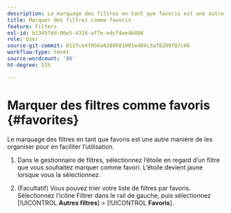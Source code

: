 ```yaml
---
description: Le marquage des filtres en tant que favoris est une autre manière de les organiser pour en faciliter l’utilisation.
title: Marquer des filtres comme favoris
feature: Filters
exl-id: b13457dd-06e5-4316-af7e-edcf4ee46408
role: User
source-git-commit: 811fce4f056a6280081901e484c3af8209f87c06
workflow-type: tm+mt
source-wordcount: '86'
ht-degree: 51%

---
```


# Marquer des filtres comme favoris {#favorites}

Le marquage des filtres en tant que favoris est une autre manière de les organiser pour en faciliter l’utilisation.

1. Dans le gestionnaire de filtres, sélectionnez l’étoile en regard d’un filtre que vous souhaitez marquer comme favori. L’étoile devient jaune lorsque vous la sélectionnez.

1. (Facultatif) Vous pouvez trier votre liste de filtres par favoris. Sélectionnez l’icône Filtrer dans le rail de gauche, puis sélectionnez [!UICONTROL **Autres filtres**] > [!UICONTROL **Favoris**].
